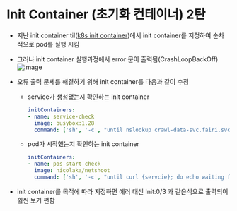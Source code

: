 # Init Container (초기화 컨테이너) 2탄

- 지난 init container til([k8s init container](./k8s/init_container.md))에서 init container를 지정하여 순차적으로 pod를 실행 시킴
- 그러나 init container 실행과정에서 error 문이 출력됨(CrashLoopBackOff)
    ![image](https://user-images.githubusercontent.com/24540286/130756045-eb474ea8-0b40-4ecc-9168-31cab5c7f976.png)
- 오류 출력 문제를 해결하기 위해 init container를 다음과 같이 수정
  - service가 생성됐는지 확인하는 init container
    ```yaml
    initContainers:
    - name: service-check
      image: busybox:1.28
      command: ['sh', '-c', "until nslookup crawl-data-svc.fairi.svc.cluster.local; do echo waiting for crawl-data-svc; sleep 2; done"]
    ```
  - pod가 시작했는지 확인하는 init container
    ```yaml
    initContainers:
    - name: pos-start-check
      image: nicolaka/netshoot
      command: ['sh', '-c', "until curl {servcie}; do echo waiting fairi-gateway; sleep 2; done"]
    ```

- init container를 목적에 따라 지정하면 에러 대신 Init:0/3 과 같은식으로 출력되어 훨씬 보기 편함